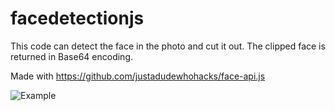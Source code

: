 # facedetectionjs

This code can detect the face in the photo and cut it out. The clipped face is returned in Base64 encoding.

Made with https://github.com/justadudewhohacks/face-api.js

![Example](https://s5.gifyu.com/images/example8062e91139f64b8f.gif)
